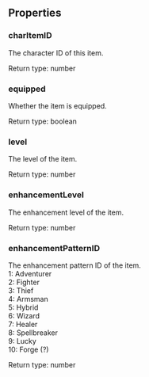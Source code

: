 

## Properties

### charItemID
<p>The character ID of this item.</p>


Return type: number

### equipped
<p>Whether the item is equipped.</p>


Return type: boolean

### level
<p>The level of the item.</p>


Return type: number

### enhancementLevel
<p>The enhancement level of the item.</p>


Return type: number

### enhancementPatternID
<p>The enhancement pattern ID of the item.<br />
1: Adventurer<br />
2: Fighter<br />
3: Thief<br />
4: Armsman<br />
5: Hybrid<br />
6: Wizard<br />
7: Healer<br />
8: Spellbreaker<br />
9: Lucky<br />
10: Forge (?)</p>


Return type: number


